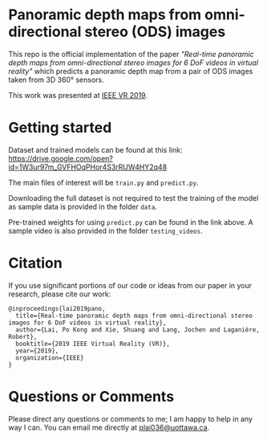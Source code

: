 # Panoramic depth maps from omni-directional stereo (ODS) images
This repo is the official implementation of the paper *"Real-time panoramic depth maps from omni-directional stereo images for 6 DoF videos in virtual reality"* which predicts a panoramic depth map from a pair of ODS images taken from 3D 360&deg; sensors.

This work was presented at [IEEE VR 2019](http://ieeevr.org/2019/).

# Getting started

Dataset and trained models can be found at this link: https://drive.google.com/open?id=1W3ur97m_GVFHOqPHor4S3rRUW4HY2q48

The main files of interest will be ```train.py``` and ```predict.py```. 

Downloading the full dataset is not required to test the training of the model as sample data is provided in the folder ```data```.

Pre-trained weights for using ```predict.py``` can be found in the link above. A sample video is also provided in the folder ```testing_videos```.


# Citation

If you use significant portions of our code or ideas from our paper in your research, please cite our work:
```
@inproceedings{lai2019pano,
  title={Real-time panoramic depth maps from omni-directional stereo images for 6 DoF videos in virtual reality},
  author={Lai, Po Kong and Xie, Shuang and Lang, Jochen and Laganière, Robert},
  booktitle={2019 IEEE Virtual Reality (VR)},
  year={2019},
  organization={IEEE}
}
```

# Questions or Comments
Please direct any questions or comments to me; I am happy to help in any way I can. You can email me directly at plai036@uottawa.ca.
